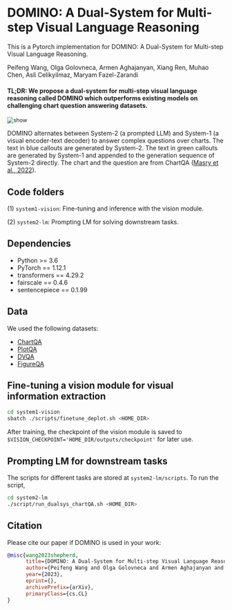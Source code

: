 # DOMINO: A Dual-System for Multi-step Visual Language Reasoning

This is a Pytorch implementation for DOMINO: A Dual-System for Multi-step Visual Language Reasoning.

Peifeng Wang, Olga Golovneca, Armen Aghajanyan, Xiang Ren, Muhao Chen, Asli Celikyilmaz, Maryam Fazel-Zarandi

#### TL;DR: We propose a dual-system for multi-step visual language reasoning called DOMINO which outperforms existing models on challenging chart question answering datasets. 

<img src="images/workflow.pngwo" alt="show" style="zoom:90%;" />

DOMINO alternates between System-2 (a prompted LLM) and System-1 (a visual encoder-text decoder) to answer complex questions over charts. The text in blue callouts are generated by System-2. The text in green callouts are generated by System-1 and appended to the generation sequence of System-2 directly. The chart and the question are from ChartQA ([Masry et al., 2022](https://aclanthology.org/2022.findings-acl.177/)).

## Code folders

(1) `system1-vision`: Fine-tuning and inference with the vision module.

(2) `system2-lm`: Prompting LM for solving downstream tasks.

## Dependencies

- Python >= 3.6
- PyTorch == 1.12.1
- transformers == 4.29.2
- fairscale == 0.4.6
- sentencepiece == 0.1.99

## Data

We used the following datasets:
- [ChartQA](https://github.com/vis-nlp/ChartQA/tree/main/ChartQA%20Dataset)
- [PlotQA](https://github.com/NiteshMethani/PlotQA)
- [DVQA](https://kushalkafle.com/projects/dvqa.html)
- [FigureQA](https://www.microsoft.com/en-us/research/project/figureqa-dataset/)

## Fine-tuning a vision module for visual information extraction

```bash
cd system1-vision
sbatch ./scripts/finetune_deplot.sh <HOME_DIR>
```
After training, the checkpoint of the vision module is saved to `$VISION_CHECKPOINT='HOME_DIR/outputs/checkpoint'` for later use.

## Prompting LM for downstream tasks

The scripts for different tasks are stored at `system2-lm/scripts`. To run the script,
```bash
cd system2-lm
./script/run_dualsys_chartQA.sh <HOME_DIR>
```

## Citation

Please cite our paper if DOMINO is used in your work:

```bibtex 
@misc{wang2023shepherd,
      title={DOMINO: A Dual-System for Multi-step Visual Language Reasoning}, 
      author={Peifeng Wang and Olga Golovneca and Armen Aghajanyan and Xiang Ren and Muhao Chen and Asli Celikyilmaz and Maryam Fazel-Zarandi},
      year={2023},
      eprint={},
      archivePrefix={arXiv},
      primaryClass={cs.CL}
}
```